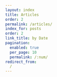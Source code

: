 ```yaml
---
layout: index
title: Articles
order: 2
permalink: /articles/
index_for: posts
order: 2
link_title: by Date
pagination:
  enabled: true
  per_page: 10
  permalink: /:num/
redirect_from:
  /
---
```


